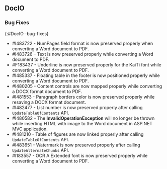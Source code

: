 ## DocIO

### Bug Fixes
{:#DocIO -bug-fixes}

* \#I483722 - NumPages field format is now preserved properly when converting a Word document to PDF.
* \#I483726 – Text is now preserved properly while converting a Word document to PDF.
* \#F183437 - Underline is now preserved properly for the KaiTi font while converting a Word document to PDF.
* \#I485337 - Floating table in the footer is now positioned properly while converting a Word document to PDF.
* \#I480205 - Content controls are now mapped properly while converting a DOCX format document to PDF.
* \#I481553 - Paragraph borders color is now preserved properly while resaving a DOCX format document.
* \#I482477 - List number is now preserved properly after calling `UpdateTableOfContents` API.
* \#I480582 – The **InvalidOperationException** will no longer be thrown while inserting HTML with image to the Word document in ASP.NET MVC application.
* \#I481210 - Table of figures are now linked properly after calling `UpdateTableOfContents` API.
* \#I483651 - Watermark is now preserved properly after calling `UpdateAlternateChunks` API.
* \#I183557 - OCR A Extended font is now preserved properly while converting a Word document to PDF.
